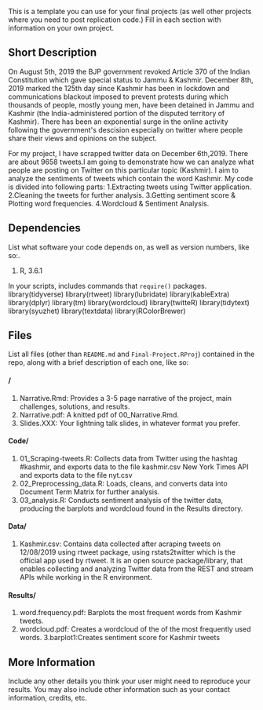 This is a template you can use for your final projects (as well other projects where you need to post replication code.) Fill in each section with information on your own project.

## Short Description

On August 5th, 2019 the BJP government revoked Article 370 of the Indian Constitution which gave special status to Jammu & Kashmir. December 8th, 2019 marked the 125th day since Kashmir has been in lockdown and communications blackout imposed to prevent protests during which thousands of people, mostly young men, have been detained in Jammu and Kashmir (the India-administered portion of the disputed territory of Kashmir). 
There has been an exponential surge in the online activity following the government's descision especially on twitter where people share their views and opinions on the subject.

For my project, I have scrapped twitter data on December 6th,2019. There are about 9658 tweets.I am going to demonstrate how we can analyze what people are posting on Twitter on this particular topic (Kashmir).  I aim to  analyze the sentiments of tweets which contain the word Kashmir. My code is divided into following parts:
1.Extracting tweets using Twitter application.
2.Cleaning the tweets for further analysis.
3.Getting sentiment score & Plotting word frequencies.
4.Wordcloud & Sentiment Analysis.

## Dependencies

List what software your code depends on, as well as version numbers, like so:.

1. R, 3.6.1


In your scripts, includes commands that `require()` packages.
library(tidyverse)
library(rtweet)
library(lubridate)
library(kableExtra)
library(dplyr)
library(tm)
library(wordcloud)
library(twitteR)
library(tidytext)
library(syuzhet)
library(textdata)
library(RColorBrewer)

## Files

List all files (other than `README.md` and `Final-Project.RProj`) contained in the repo, along with a brief description of each one, like so:

#### /

1. Narrative.Rmd: Provides a 3-5 page narrative of the project, main challenges, solutions, and results.
2. Narrative.pdf: A knitted pdf of 00_Narrative.Rmd. 
3. Slides.XXX: Your lightning talk slides, in whatever format you prefer.

#### Code/
1. 01_Scraping-tweets.R: Collects data from Twitter using the hashtag #kashmir, and exports data to the file kashmir.csv
New York Times API and exports data to the file nyt.csv
2. 02_Preprocessing_data.R: Loads, cleans, and converts data into Document Term Matrix for further analysis.
3. 03_analysis.R: Conducts sentiment analysis of the twitter data, producing the barplots and wordcloud found in the Results directory.

#### Data/

1. Kashmir.csv: Contains data collected after acraping tweets on 12/08/2019 using rtweet package, using rstats2twitter which is the official app used by rtweet. It is an open source package/library, that enables collecting and analyzing Twitter data from the REST and stream APIs while working in the R environment.


#### Results/

1. word.frequency.pdf: Barplots the most frequent words from Kashmir tweets.
2. wordcloud.pdf: Creates a wordcloud of the of the most frequently used words.
3.barplot1:Creates sentiment score for Kashmir tweets

## More Information

Include any other details you think your user might need to reproduce your results. You may also include other information such as your contact information, credits, etc.

